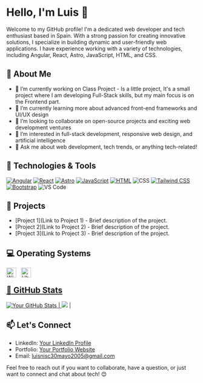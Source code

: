 # Hello, I'm Luis 👋

Welcome to my GitHub profile! I'm a dedicated web developer and tech enthusiast based in Spain. With a strong passion for creating innovative solutions, I specialize in building dynamic and user-friendly web applications. I have experience working with a variety of technologies, including Angular, React, Astro, JavaScript, HTML, and CSS.

## 🚀 About Me

- 🔭 I’m currently working on Class Project - Is a little project, It's a small project where I am developing Full-Stack skills, but my main focus is on the Frontend part.
- 🌱 I’m currently learning more about advanced front-end frameworks and UI/UX design
- 👯 I’m looking to collaborate on open-source projects and exciting web development ventures
- 🤔 I’m interested in full-stack development, responsive web design, and artificial intelligence
- 💬 Ask me about web development, tech trends, or anything tech-related!

## 🔧 Technologies & Tools

<a target="_blank" href="https://angular.io/">![Angular](https://img.shields.io/badge/-Angular-DD0031?style=flat-square&logo=angular&logoColor=white)</a>
<a target="_blank" href="https://es.react.dev/">![React](https://img.shields.io/badge/-React-61DAFB?style=flat-square&logo=react&logoColor=white)</a>
<a target="_blank" href="https://astro.build/">![Astro](https://img.shields.io/badge/-Astro-FF5733?style=flat-square&logo=astro&logoColor=white)</a>
<a target="_blank" href="https://www.javascript.com/">![JavaScript](https://img.shields.io/badge/-JavaScript-F7DF1E?style=flat-square&logo=javascript&logoColor=black)</a>
<a target="_blank" href="https://html.com/">![HTML](https://img.shields.io/badge/-HTML5-E34F26?style=flat-square&logo=html5&logoColor=white)</a>
![CSS](https://img.shields.io/badge/-CSS3-1572B6?style=flat-square&logo=css3&logoColor=white)
<a target="_blank" href="https://tailwindcss.com/">![Tailwind CSS](https://img.shields.io/badge/-Tailwind_CSS-38B2AC?style=flat-square&logo=tailwind-css&logoColor=white)</a>
<a target="_blank" href="https://getbootstrap.com/">![Bootstrap](https://img.shields.io/badge/-Bootstrap-7952B3?style=flat-square&logo=bootstrap&logoColor=white)</a>
![VS Code](https://img.shields.io/badge/-VS_Code-007ACC?style=flat-square&logo=visual-studio-code&logoColor=white)

## 💼 Projects

- [Project 1](Link to Project 1) - Brief description of the project.
- [Project 2](Link to Project 2) - Brief description of the project.
- [Project 3](Link to Project 3) - Brief description of the project.

## 💻 Operating Systems

<a href="https://www.microsoft.com/es-es/software-download/windows10"> <img align="left" alt="Windows 10" width="26px" src="https://cdn.jsdelivr.net/gh/devicons/devicon/icons/windows8/windows8-original.svg" style="padding-right:10px;"/>
<a href="https://www.ubuntu.com"><img align="left" alt="Ubuntu" width="26px" src="https://cdn.jsdelivr.net/gh/devicons/devicon/icons/ubuntu/ubuntu-plain.svg" style="padding-right:10px;"/> <br>

## 🌟 GitHub Stats

![Your GitHub Stats](https://github-readme-stats.vercel.app/api?username=luisnisc&show_icons=true&count_private=true&hide=prs&theme=radical) | <a href="https://github.com/anuraghazra/github-readme-stats"><img align="rigth" src= "https://github-readme-stats.vercel.app/api/top-langs/?username=luisnisc&theme=radical&hide=css,html&langs_count=8&layout=compact" /></a> |
## 📫 Let's Connect

- LinkedIn: [Your LinkedIn Profile](https://www.linkedin.com/in/yourusername/)
- Portfolio: [Your Portfolio Website](https://www.yourwebsite.com)
- Email: luisnisc30mayo2005@gmail.com

Feel free to reach out if you want to collaborate, have a question, or just want to connect and chat about tech! 😊
